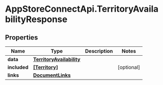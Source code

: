 # AppStoreConnectApi.TerritoryAvailabilityResponse

## Properties

Name | Type | Description | Notes
------------ | ------------- | ------------- | -------------
**data** | [**TerritoryAvailability**](TerritoryAvailability.md) |  | 
**included** | [**[Territory]**](Territory.md) |  | [optional] 
**links** | [**DocumentLinks**](DocumentLinks.md) |  | 


